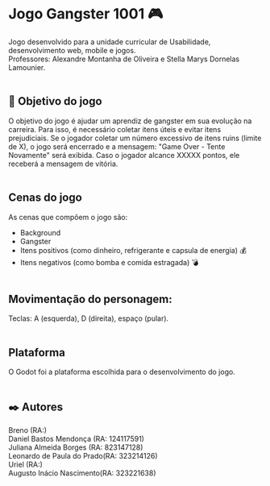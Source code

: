 # Jogo Gangster 1001 :video_game:

Jogo desenvolvido para a unidade curricular de Usabilidade, desenvolvimento web, mobile e jogos. <br>
Professores: Alexandre Montanha de Oliveira e Stella Marys Dornelas Lamounier.
<br><br>

## :red_circle: Objetivo do jogo 

O objetivo do jogo é ajudar um aprendiz de gangster em sua evolução na carreira. Para isso, é necessário coletar itens úteis e evitar itens prejudiciais. Se o jogador coletar um número excessivo de itens ruins (limite de X), o jogo será encerrado e a mensagem: "Game Over - Tente Novamente" será exibida. Caso o jogador alcance XXXXX pontos, ele receberá a mensagem de vitória.
<br><br>

## Cenas do jogo

As cenas que compõem o jogo são:

- Background 
- Gangster
- Itens positivos (como dinheiro, refrigerante e capsula de energia) :moneybag:
- Itens negativos (como bomba e comida estragada) :bomb:
<br><br>

## Movimentação do personagem:
Teclas: A (esquerda), D (direita), espaço (pular).
<br><br>

## Plataforma 
O Godot foi a plataforma escolhida para o desenvolvimento do jogo.
<br><br>

## ✒️ Autores

Breno                    (RA:)       <br>
Daniel Bastos Mendonça   (RA: 124117591)<br>
Juliana Almeida Borges   (RA: 823147128)<br>
Leonardo de Paula do Prado(RA: 323214126)<br>
Uriel                    (RA:)           <br>
Augusto Inácio Nascimento(RA: 323221638) <br>
